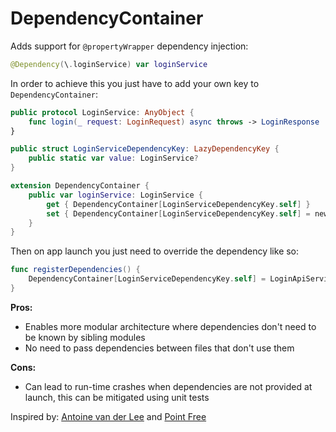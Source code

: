 # DependencyContainer

Adds support for `@propertyWrapper` dependency injection:

```swift
@Dependency(\.loginService) var loginService
```

In order to achieve this you just have to add your own key to `DependencyContainer`:

```swift
public protocol LoginService: AnyObject {
    func login(_ request: LoginRequest) async throws -> LoginResponse
}

public struct LoginServiceDependencyKey: LazyDependencyKey {
    public static var value: LoginService?
}

extension DependencyContainer {
    public var loginService: LoginService {
        get { DependencyContainer[LoginServiceDependencyKey.self] }
        set { DependencyContainer[LoginServiceDependencyKey.self] = newValue }
    }
}
```

Then on app launch you just need to override the dependency like so:

```swift
func registerDependencies() {
    DependencyContainer[LoginServiceDependencyKey.self] = LoginApiService()
}
```

**Pros:**
- Enables more modular architecture where dependencies don't need to be known by sibling modules
- No need to pass dependencies between files that don't use them

**Cons:**
- Can lead to run-time crashes when dependencies are not provided at launch, this can be mitigated using unit tests

Inspired by: [Antoine van der Lee](https://www.avanderlee.com/swift/dependency-injection/) and [Point Free](https://github.com/pointfreeco/swift-composable-architecture/tree/main/Sources/Dependencies)
